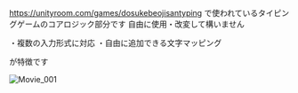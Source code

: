 https://unityroom.com/games/dosukebeojisantyping
で使われているタイピングゲームのコアロジック部分です
自由に使用・改変して構いません

・複数の入力形式に対応
・自由に追加できる文字マッピング

が特徴です

![Movie_001](https://github.com/user-attachments/assets/59d30b45-25ea-4809-a5e3-ecfbab9bb079)
